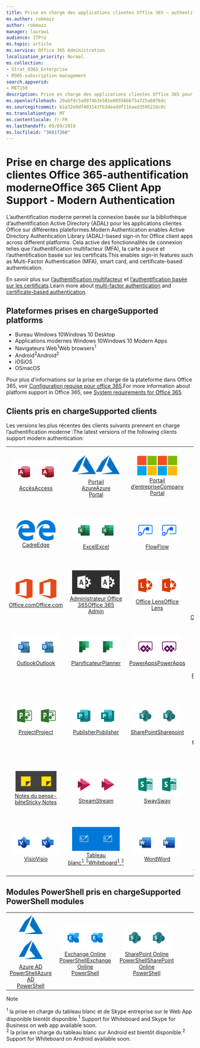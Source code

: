 ```yaml
---
title: Prise en charge des applications clientes Office 365 — authentification moderne
ms.author: robmazz
author: robmazz
manager: laurawi
audience: ITPro
ms.topic: article
ms.service: Office 365 Administration
localization_priority: Normal
ms.collection:
- Strat_O365_Enterprise
- M365-subscription-management
search.appverid:
- MET150
description: Prise en charge des applications clientes Office 365 pour l’authentification moderne.
ms.openlocfilehash: 29abfdc5a9974b3e581e08556b675a725a6076dc
ms.sourcegitcommit: b1a32e8df403143fb34eaddf116aed3595228c8c
ms.translationtype: MT
ms.contentlocale: fr-FR
ms.lasthandoff: 09/09/2019
ms.locfileid: "36817260"
---
```

# <a name="office-365-client-app-support---modern-authentication"></a><span data-ttu-id="524bf-103">Prise en charge des applications clientes Office 365-authentification moderne</span><span class="sxs-lookup"><span data-stu-id="524bf-103">Office 365 Client App Support - Modern Authentication</span></span>

<span data-ttu-id="524bf-104">L’authentification moderne permet la connexion basée sur la bibliothèque d’authentification Active Directory (ADAL) pour les applications clientes Office sur différentes plateformes.</span><span class="sxs-lookup"><span data-stu-id="524bf-104">Modern Authentication enables Active Directory Authentication Library (ADAL)-based sign-in for Office client apps across different platforms.</span></span> <span data-ttu-id="524bf-105">Cela active des fonctionnalités de connexion telles que l’authentification multifacteur (MFA), la carte à puce et l’authentification basée sur les certificats.</span><span class="sxs-lookup"><span data-stu-id="524bf-105">This enables sign-in features such as Multi-Factor Authentication (MFA), smart card, and certificate-based authentication.</span></span>

<span data-ttu-id="524bf-106">En savoir plus sur [l’authentification multifacteur](https://docs.microsoft.com/azure/active-directory/authentication/multi-factor-authentication) et [l’authentification basée sur les certificats](https://docs.microsoft.com/azure/active-directory/active-directory-certificate-based-authentication-get-started).</span><span class="sxs-lookup"><span data-stu-id="524bf-106">Learn more about [multi-factor authentication](https://docs.microsoft.com/azure/active-directory/authentication/multi-factor-authentication) and [certificate-based authentication](https://docs.microsoft.com/azure/active-directory/active-directory-certificate-based-authentication-get-started).</span></span>

## <a name="supported-platforms"></a><span data-ttu-id="524bf-107">Plateformes prises en charge</span><span class="sxs-lookup"><span data-stu-id="524bf-107">Supported platforms</span></span>

 - <span data-ttu-id="524bf-108">Bureau Windows 10</span><span class="sxs-lookup"><span data-stu-id="524bf-108">Windows 10 Desktop</span></span>
 - <span data-ttu-id="524bf-109">Applications modernes Windows 10</span><span class="sxs-lookup"><span data-stu-id="524bf-109">Windows 10 Modern Apps</span></span>
 - <span data-ttu-id="524bf-110">Navigateurs Web<sup>1</sup></span><span class="sxs-lookup"><span data-stu-id="524bf-110">Web browsers<sup>1</sup></span></span>
 - <span data-ttu-id="524bf-111">Android<sup>2</sup></span><span class="sxs-lookup"><span data-stu-id="524bf-111">Android<sup>2</sup></span></span>
 - <span data-ttu-id="524bf-112">iOS</span><span class="sxs-lookup"><span data-stu-id="524bf-112">iOS</span></span>
 - <span data-ttu-id="524bf-113">OS</span><span class="sxs-lookup"><span data-stu-id="524bf-113">macOS</span></span>

<span data-ttu-id="524bf-114">Pour plus d’informations sur la prise en charge de la plateforme dans Office 365, voir [Configuration requise pour office 365](https://products.office.com/office-system-requirements).</span><span class="sxs-lookup"><span data-stu-id="524bf-114">For more information about platform support in Office 365, see [System requirements for Office 365](https://products.office.com/office-system-requirements).</span></span>

## <a name="supported-clients"></a><span data-ttu-id="524bf-115">Clients pris en charge</span><span class="sxs-lookup"><span data-stu-id="524bf-115">Supported clients</span></span>

<span data-ttu-id="524bf-116">Les versions les plus récentes des clients suivants prennent en charge l’authentification moderne :</span><span class="sxs-lookup"><span data-stu-id="524bf-116">The latest versions of the following clients support modern authentication:</span></span>

| | | | | | |
|:---:|:---:|:---:|:---:|:---:|:---:|
| <span data-ttu-id="524bf-117">![Icône accès](media/o365-access-64x64.png)</span><span class="sxs-lookup"><span data-stu-id="524bf-117">![Access icon](media/o365-access-64x64.png)</span></span> <br> [<span data-ttu-id="524bf-118">Accès</span><span class="sxs-lookup"><span data-stu-id="524bf-118">Access</span></span>](https://products.office.com/access) | <span data-ttu-id="524bf-119">![Icône Azure](media/o365-azure-64x64.png)</span><span class="sxs-lookup"><span data-stu-id="524bf-119">![Azure icon](media/o365-azure-64x64.png)</span></span> <br> [<span data-ttu-id="524bf-120">Portail <br> Azure</span><span class="sxs-lookup"><span data-stu-id="524bf-120">Azure <br> Portal </span></span>](https://azure.microsoft.com/features/azure-portal/) | <span data-ttu-id="524bf-121">![Icône portail d’entreprise](media/o365-microsoft-64x64.png)</span><span class="sxs-lookup"><span data-stu-id="524bf-121">![Company portal icon](media/o365-microsoft-64x64.png)</span></span> <br> [<span data-ttu-id="524bf-122">Portail <br> d’entreprise</span><span class="sxs-lookup"><span data-stu-id="524bf-122">Company <br> Portal </span></span>](https://docs.microsoft.com/intune-user-help/sign-in-to-the-company-portal) | <span data-ttu-id="524bf-123">![Icône Delve](media/o365-delve-64x64.png)</span><span class="sxs-lookup"><span data-stu-id="524bf-123">![Delve icon](media/o365-delve-64x64.png)</span></span> <br> [<span data-ttu-id="524bf-124">Delve</span><span class="sxs-lookup"><span data-stu-id="524bf-124">Delve</span></span>](https://products.office.com/business/intelligent-search) | <span data-ttu-id="524bf-125">![Icône Dynamics 365](media/o365-dynamics365-64x64.png)</span><span class="sxs-lookup"><span data-stu-id="524bf-125">![Dynamics 365 icon](media/o365-dynamics365-64x64.png)</span></span> <br> [<span data-ttu-id="524bf-126">Dynamics 365</span><span class="sxs-lookup"><span data-stu-id="524bf-126">Dynamics 365</span></span>](https://dynamics.microsoft.com) 
| <span data-ttu-id="524bf-127">![Icône de serveur Edge](media/o365-edge-64x64.png)</span><span class="sxs-lookup"><span data-stu-id="524bf-127">![Edge icon](media/o365-edge-64x64.png)</span></span> <br> [<span data-ttu-id="524bf-128">Cadre</span><span class="sxs-lookup"><span data-stu-id="524bf-128">Edge</span></span>](https://www.microsoft.com/windows/microsoft-edge) | <span data-ttu-id="524bf-129">![Icône Excel](media/o365-excel-64x64.png)</span><span class="sxs-lookup"><span data-stu-id="524bf-129">![Excel icon](media/o365-excel-64x64.png)</span></span> <br> [<span data-ttu-id="524bf-130">Excel</span><span class="sxs-lookup"><span data-stu-id="524bf-130">Excel</span></span>](https://products.office.com/excel) | <span data-ttu-id="524bf-131">![Icône de flux](media/o365-flow-64x64.png)</span><span class="sxs-lookup"><span data-stu-id="524bf-131">![Flow icon](media/o365-flow-64x64.png)</span></span> <br> [<span data-ttu-id="524bf-132">Flow</span><span class="sxs-lookup"><span data-stu-id="524bf-132">Flow</span></span>](https://flow.microsoft.com) | <span data-ttu-id="524bf-133">![Icône formulaires](media/o365-forms-64x64.png)</span><span class="sxs-lookup"><span data-stu-id="524bf-133">![Forms icon](media/o365-forms-64x64.png)</span></span> <br> [<span data-ttu-id="524bf-134">Forms</span><span class="sxs-lookup"><span data-stu-id="524bf-134">Forms</span></span>](https://flow.microsoft.com/connectors/shared_microsoftforms/microsoft-forms/) | <span data-ttu-id="524bf-135">![Icône Kaizala](media/o365-kaizala-64x64.png)</span><span class="sxs-lookup"><span data-stu-id="524bf-135">![Kaizala icon](media/o365-kaizala-64x64.png)</span></span> <br> [<span data-ttu-id="524bf-136">Kaizala</span><span class="sxs-lookup"><span data-stu-id="524bf-136">Kaizala</span></span>](https://products.office.com/en/business/microsoft-kaizala) 
| <span data-ttu-id="524bf-137">![Icône Office.com](media/o365-office-64x64.png)</span><span class="sxs-lookup"><span data-stu-id="524bf-137">![Office.com icon](media/o365-office-64x64.png)</span></span> <br> [<span data-ttu-id="524bf-138">Office.com</span><span class="sxs-lookup"><span data-stu-id="524bf-138">Office.com</span></span>](https://www.office.com/) | <span data-ttu-id="524bf-139">![Icône d’administrateur Office 365](media/o365-o365admin-64x64.png)</span><span class="sxs-lookup"><span data-stu-id="524bf-139">![Office 365 Admin icon](media/o365-o365admin-64x64.png)</span></span> <br> [<span data-ttu-id="524bf-140">Administrateur Office <br> 365</span><span class="sxs-lookup"><span data-stu-id="524bf-140">Office 365 <br> Admin</span></span>](https://products.office.com/business/manage-office-365-admin-app) | <span data-ttu-id="524bf-141">![Icône de l’objectif](media/o365-lens-64x64.png)</span><span class="sxs-lookup"><span data-stu-id="524bf-141">![Lens icon](media/o365-lens-64x64.png)</span></span> <br> [<span data-ttu-id="524bf-142">Office Lens</span><span class="sxs-lookup"><span data-stu-id="524bf-142">Office Lens</span></span>](https://www.microsoft.com/p/office-lens/9wzdncrfj3t8?activetab=pivot%3Aoverviewtab) | <span data-ttu-id="524bf-143">![Icône OneDrive entreprise](media/o365-OneDrive-64x64.png)</span><span class="sxs-lookup"><span data-stu-id="524bf-143">![OneDrive for Business icon](media/o365-OneDrive-64x64.png)</span></span> <br> [<span data-ttu-id="524bf-144">OneDrive</span><span class="sxs-lookup"><span data-stu-id="524bf-144">OneDrive</span></span>](https://products.office.com/onedrive-for-business/online-cloud-storage) |  <span data-ttu-id="524bf-145">![Icône OneNote](media/o365-OneNote-64x64.png)</span><span class="sxs-lookup"><span data-stu-id="524bf-145">![OneNote icon](media/o365-OneNote-64x64.png)</span></span> <br> [<span data-ttu-id="524bf-146">OneNote</span><span class="sxs-lookup"><span data-stu-id="524bf-146">OneNote</span></span>](https://products.office.com/onenote) 
| <span data-ttu-id="524bf-147">![Icône Outlook](media/o365-outlook-64x64.png)</span><span class="sxs-lookup"><span data-stu-id="524bf-147">![Outlook icon](media/o365-outlook-64x64.png)</span></span> <br> [<span data-ttu-id="524bf-148">Outlook</span><span class="sxs-lookup"><span data-stu-id="524bf-148">Outlook</span></span>](https://products.office.com/outlook) | <span data-ttu-id="524bf-149">![Icône du planificateur](media/o365-planner-64x64.png)</span><span class="sxs-lookup"><span data-stu-id="524bf-149">![Planner icon](media/o365-planner-64x64.png)</span></span> <br> [<span data-ttu-id="524bf-150">Planificateur</span><span class="sxs-lookup"><span data-stu-id="524bf-150">Planner</span></span>](https://products.office.com/business/task-management-software) | <span data-ttu-id="524bf-151">![Icône PowerApp](media/o365-powerapps-64x64.png)</span><span class="sxs-lookup"><span data-stu-id="524bf-151">![PowerApps icon](media/o365-powerapps-64x64.png)</span></span> <br> [<span data-ttu-id="524bf-152">PowerApps</span><span class="sxs-lookup"><span data-stu-id="524bf-152">PowerApps </span></span>](https://powerapps.microsoft.com) | <span data-ttu-id="524bf-153">![Icône PowerBI](media/o365-powerbi-64x64.png)</span><span class="sxs-lookup"><span data-stu-id="524bf-153">![PowerBI icon](media/o365-powerbi-64x64.png)</span></span> <br> [<span data-ttu-id="524bf-154">Power BI</span><span class="sxs-lookup"><span data-stu-id="524bf-154">Power BI</span></span>](https://powerbi.microsoft.com)| <span data-ttu-id="524bf-155">![Icône PowerPoint](media/o365-powerpoint-64x64.png)</span><span class="sxs-lookup"><span data-stu-id="524bf-155">![PowerPoint icon](media/o365-powerpoint-64x64.png)</span></span> <br> [<span data-ttu-id="524bf-156">PowerPoint</span><span class="sxs-lookup"><span data-stu-id="524bf-156">PowerPoint</span></span>](https://products.office.com/powerpoint) 
| <span data-ttu-id="524bf-157">![Icône de projet](media/o365-project-64x64.png)</span><span class="sxs-lookup"><span data-stu-id="524bf-157">![Project icon](media/o365-project-64x64.png)</span></span> <br> [<span data-ttu-id="524bf-158">Project</span><span class="sxs-lookup"><span data-stu-id="524bf-158">Project</span></span>](https://products.office.com/project) | <span data-ttu-id="524bf-159">![Icône Publisher](media/o365-publisher-64x64.png)</span><span class="sxs-lookup"><span data-stu-id="524bf-159">![Publisher icon](media/o365-publisher-64x64.png)</span></span> <br> [<span data-ttu-id="524bf-160">Publisher</span><span class="sxs-lookup"><span data-stu-id="524bf-160">Publisher</span></span>](https://products.office.com/publisher) | <span data-ttu-id="524bf-161">![Icône SharePoint](media/o365-sharepoint-64x64.png)</span><span class="sxs-lookup"><span data-stu-id="524bf-161">![SharePoint icon](media/o365-sharepoint-64x64.png)</span></span> <br> [<span data-ttu-id="524bf-162">SharePoint</span><span class="sxs-lookup"><span data-stu-id="524bf-162">Sharepoint</span></span>](https://products.office.com/sharepoint) | <span data-ttu-id="524bf-163">![Icône Skype entreprise](media/o365-skypeforbusiness-64x64.png)</span><span class="sxs-lookup"><span data-stu-id="524bf-163">![Skype for Business icon](media/o365-skypeforbusiness-64x64.png)</span></span> <br> [<span data-ttu-id="524bf-164">Skype <br> entreprise<sup>1</sup></span><span class="sxs-lookup"><span data-stu-id="524bf-164">Skype for <br> Business<sup>1</sup></span></span>](https://www.skype.com/business/) | <span data-ttu-id="524bf-165">![Icône StaffHub](media/o365-staffhub-64x64.png)</span><span class="sxs-lookup"><span data-stu-id="524bf-165">![StaffHub icon](media/o365-staffhub-64x64.png)</span></span> <br> [<span data-ttu-id="524bf-166">StaffHub</span><span class="sxs-lookup"><span data-stu-id="524bf-166">StaffHub</span></span>](https://products.office.com/microsoft-staffhub/staff-scheduling-software)
| <span data-ttu-id="524bf-167">![Icône de pense-bête](media/o365-stickynotes-64x64.png)</span><span class="sxs-lookup"><span data-stu-id="524bf-167">![Sticky Notes icon](media/o365-stickynotes-64x64.png)</span></span> <br> [<span data-ttu-id="524bf-168">Notes du pense-bête</span><span class="sxs-lookup"><span data-stu-id="524bf-168">Sticky Notes</span></span>](https://www.microsoft.com/p/microsoft-sticky-notes/9nblggh4qghw) | <span data-ttu-id="524bf-169">![Icône de flux](media/o365-stream-64x64.png)</span><span class="sxs-lookup"><span data-stu-id="524bf-169">![Stream icon](media/o365-stream-64x64.png)</span></span> <br> [<span data-ttu-id="524bf-170">Stream</span><span class="sxs-lookup"><span data-stu-id="524bf-170">Stream</span></span>](https://stream.microsoft.com) | <span data-ttu-id="524bf-171">![Icône Sway](media/o365-sway-64x64.png)</span><span class="sxs-lookup"><span data-stu-id="524bf-171">![Sway icon](media/o365-sway-64x64.png)</span></span> <br> [<span data-ttu-id="524bf-172">Sway</span><span class="sxs-lookup"><span data-stu-id="524bf-172">Sway</span></span>](https://sway.com) | <span data-ttu-id="524bf-173">![Icône teams](media/o365-teams-64x64.png)</span><span class="sxs-lookup"><span data-stu-id="524bf-173">![Teams icon](media/o365-teams-64x64.png)</span></span> <br> [<span data-ttu-id="524bf-174">Équipes</span><span class="sxs-lookup"><span data-stu-id="524bf-174">Teams</span></span>](https://products.office.com/microsoft-teams/group-chat-software) | <span data-ttu-id="524bf-175">![Icône action](media/o365-todo-64x64.png)</span><span class="sxs-lookup"><span data-stu-id="524bf-175">![To Do icon](media/o365-todo-64x64.png)</span></span> <br> [<span data-ttu-id="524bf-176">Action</span><span class="sxs-lookup"><span data-stu-id="524bf-176">To Do</span></span>](https://todo.microsoft.com) 
| <span data-ttu-id="524bf-177">![Icône Visio](media/o365-visio-64x64.png)</span><span class="sxs-lookup"><span data-stu-id="524bf-177">![Visio icon](media/o365-visio-64x64.png)</span></span> <br> [<span data-ttu-id="524bf-178">Visio</span><span class="sxs-lookup"><span data-stu-id="524bf-178">Visio</span></span>](https://products.office.com/visio/flowchart-software) | <span data-ttu-id="524bf-179">![Icône du tableau blanc](media/o365-whiteboard-64x64.png)</span><span class="sxs-lookup"><span data-stu-id="524bf-179">![Whiteboard icon](media/o365-whiteboard-64x64.png)</span></span> <br> [<span data-ttu-id="524bf-180">Tableau blanc<sup>1</sup>,<sup>2</sup></span><span class="sxs-lookup"><span data-stu-id="524bf-180">Whiteboard<sup>1</sup>,<sup>2</sup></span></span>](https://whiteboard.microsoft.com/) | <span data-ttu-id="524bf-181">![Icône Word](media/o365-word-64x64.png)</span><span class="sxs-lookup"><span data-stu-id="524bf-181">![Word icon](media/o365-word-64x64.png)</span></span> <br> [<span data-ttu-id="524bf-182">Word</span><span class="sxs-lookup"><span data-stu-id="524bf-182">Word</span></span>](https://products.office.com/word) | <span data-ttu-id="524bf-183">![Icône Yammer](media/o365-yammer-64x64.png)</span><span class="sxs-lookup"><span data-stu-id="524bf-183">![Yammer icon](media/o365-yammer-64x64.png)</span></span> <br> [<span data-ttu-id="524bf-184">Yammer</span><span class="sxs-lookup"><span data-stu-id="524bf-184">Yammer</span></span>](https://products.office.com/yammer/yammer-overview) | <span data-ttu-id="524bf-185">![Icône Yammer](media/o365-yammer-64x64.png)</span><span class="sxs-lookup"><span data-stu-id="524bf-185">![Yammer icon](media/o365-yammer-64x64.png)</span></span> <br> [<span data-ttu-id="524bf-186">Notificateur <br> Yammer</span><span class="sxs-lookup"><span data-stu-id="524bf-186">Yammer <br> Notifier</span></span>](https://products.office.com/yammer/yammer-overview) |  |

## <a name="supported-powershell-modules"></a><span data-ttu-id="524bf-187">Modules PowerShell pris en charge</span><span class="sxs-lookup"><span data-stu-id="524bf-187">Supported PowerShell modules</span></span>

| | | | | | |
|:---:|:---:|:---:|:---:|:---:|:---:|
| <span data-ttu-id="524bf-188">![Icône Azure](media/o365-azure-64x64.png)</span><span class="sxs-lookup"><span data-stu-id="524bf-188">![Azure icon](media/o365-azure-64x64.png)</span></span> <br> [<span data-ttu-id="524bf-189">Azure AD <br> PowerShell</span><span class="sxs-lookup"><span data-stu-id="524bf-189">Azure AD <br> PowerShell</span></span>](https://docs.microsoft.com/powershell/azure/active-directory/overview?view=azureadps-2.0) | <span data-ttu-id="524bf-190">![Icône Exchange](media/o365-exchange-64x64.png)</span><span class="sxs-lookup"><span data-stu-id="524bf-190">![Exchange icon](media/o365-exchange-64x64.png)</span></span> <br> [<span data-ttu-id="524bf-191">Exchange Online <br> PowerShell</span><span class="sxs-lookup"><span data-stu-id="524bf-191">Exchange Online <br> PowerShell</span></span>](https://docs.microsoft.com/powershell/exchange/exchange-online/exchange-online-powershell?view=exchange-ps) | <span data-ttu-id="524bf-192">![Icône SharePoint](media/o365-sharepoint-64x64.png)</span><span class="sxs-lookup"><span data-stu-id="524bf-192">![SharePoint icon](media/o365-sharepoint-64x64.png)</span></span> <br> [<span data-ttu-id="524bf-193">SharePoint Online <br> PowerShell</span><span class="sxs-lookup"><span data-stu-id="524bf-193">SharePoint Online <br> PowerShell</span></span>](https://docs.microsoft.com/sharepoint/manage-team-and-communication-sites-in-powershell)

> [!NOTE]
> <span data-ttu-id="524bf-194"><sup>1</sup> la prise en charge du tableau blanc et de Skype entreprise sur le Web App disponible bientôt disponible.</span><span class="sxs-lookup"><span data-stu-id="524bf-194"><sup>1</sup> Support for Whiteboard and Skype for Business on web app available soon.</span></span> <br>
> <span data-ttu-id="524bf-195"><sup>2</sup> la prise en charge du tableau blanc sur Android est bientôt disponible.</span><span class="sxs-lookup"><span data-stu-id="524bf-195"><sup>2</sup> Support for Whiteboard on Android available soon.</span></span>
